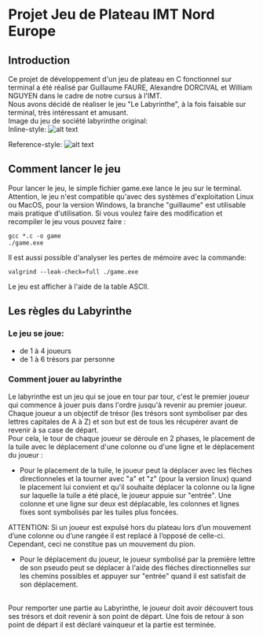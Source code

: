 # Projet Jeu de Plateau IMT Nord Europe
## Introduction
Ce projet de développement d'un jeu de plateau en C fonctionnel sur terminal a été réalisé par Guillaume FAURE, Alexandre DORCIVAL et William NGUYEN dans le cadre de notre cursus à l'IMT.<br>
Nous avons décidé de réaliser le jeu "Le Labyrinthe", à la fois faisable sur terminal, très intéressant et amusant.<br>
Image du jeu de société labyrinthe original:<br>
Inline-style: 
![alt text](https://www.regle-du-jeu.fr/wp-content/uploads/2020/11/regles-du-jeu-Labyrinthe.jpg "Jeu du labyrinthe")

Reference-style: 
![alt text][logo]

[logo]: https://www.regle-du-jeu.fr/wp-content/uploads/2020/11/regles-du-jeu-Labyrinthe.jpg "Jeu du labyrinthe"
## Comment lancer le jeu
Pour lancer le jeu, le simple fichier game.exe lance le jeu sur le terminal. Attention, le jeu n'est compatible qu'avec des systèmes d'exploitation Linux ou MacOS, pour la version Windows, la branche "guillaume" est utilisable mais pratique d'utilisation.
Si vous voulez faire des modification et recompiler le jeu vous pouvez faire :
```
gcc *.c -o game
./game.exe
```
Il est aussi possible d'analyser les pertes de mémoire avec la commande:
```
valgrind --leak-check=full ./game.exe
```
Le jeu est afficher à l'aide de la table ASCII.
## Les règles du Labyrinthe
### Le jeu se joue:
* de 1 à 4 joueurs
* de 1 à 6 trésors par personne
### Comment jouer au labyrinthe
Le labyrinthe est un jeu qui se joue en tour par tour, c'est le premier joueur qui commence à jouer puis dans l'ordre jusqu'à revenir au premier joueur. Chaque joueur a un objectif de trésor (les trésors sont symboliser par des lettres capitales de A à Z) et son but est de tous les récupérer avant de revenir à sa case de départ.<br>
Pour cela, le tour de chaque joueur se déroule en 2 phases, le placement de la tuile avec le déplacement d'une colonne ou d'une ligne et le déplacement du joueur :<br>
* Pour le placement de la tuile, le joueur peut la déplacer avec les flèches directionneles et la tourner avec "a" et "z" (pour la version linux) quand le placement lui convient et qu'il souhaite déplacer la colonne ou la ligne sur laquelle la tuile a été placé, le joueur appuie sur "entrée". Une colonne et une ligne sur deux est déplacable, les colonnes et lignes fixes sont symbolisés par les tuiles plus foncées.

ATTENTION: Si un joueur est expulsé hors du plateau lors d’un mouvement d’une colonne ou d’une rangée il est replacé à l’opposé de celle-ci. Cependant, ceci ne constitue pas un mouvement du pion.
* Pour le déplacement du joueur, le joueur symbolisé par la première lettre de son pseudo peut se déplacer à l'aide des fléches directionnelles sur les chemins possibles et appuyer sur "entrée" quand il est satisfait de son déplacement.
<br>
Pour remporter une partie au Labyrinthe, le joueur doit avoir découvert tous ses trésors et doit revenir à son point de départ. Une fois de retour à son point de départ il est déclaré vainqueur et la partie est terminée.

    
